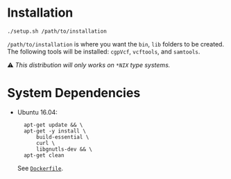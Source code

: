 # Installation

    ./setup.sh /path/to/installation

`/path/to/installation` is where you want the `bin`, `lib` folders to be created. The following tools will be installed: `cgpVcf`, `vcftools`, and `samtools`.

⚠️ *This distribution will only works on `*NIX` type systems.*

# System Dependencies

<!-- we should not duplicate this info -->
* Ubuntu 16.04:

        apt-get update && \
        apt-get -y install \
            build-essential \
            curl \
            libgnutls-dev && \
        apt-get clean

    See [`Dockerfile`](Dockerfile).
